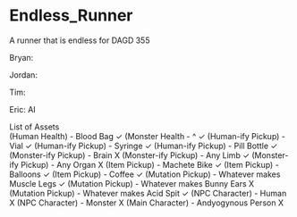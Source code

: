 # Endless_Runner
A runner that is endless for DAGD 355

Bryan:

Jordan:

Tim:

Eric:
AI


List of Assets    
(Human Health) - Blood Bag  ✓
(Monster Health - ^   ✓
(Human-ify Pickup) - Vial   ✓
(Human-ify Pickup) - Syringe   ✓
(Human-ify Pickup) - Pill Bottle   ✓
(Monster-ify Pickup) - Brain   X
(Monster-ify Pickup) - Any Limb  ✓
(Monster-ify Pickup) - Any Organ   X
(Item Pickup) - Machete Bike   ✓
(Item Pickup) - Balloons   ✓
(Item Pickup) - Coffee   ✓
(Mutation Pickup) - Whatever makes Muscle Legs  ✓
(Mutation Pickup) - Whatever makes Bunny Ears   X
(Mutation Pickup) - Whatever makes Acid Spit   ✓
(NPC Character) - Human  X
(NPC Character) - Monster  X
(Main Character) - Andyogynous Person  X
